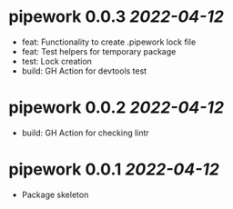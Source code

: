 # pipework 0.0.3 *2022-04-12*

- feat: Functionality to create .pipework lock file
- feat: Test helpers for temporary package
- test: Lock creation
- build: GH Action for devtools test

# pipework 0.0.2 *2022-04-12*

- build: GH Action for checking lintr

# pipework 0.0.1 *2022-04-12*

-   Package skeleton
